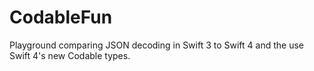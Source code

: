 # CodableFun

Playground comparing JSON decoding in Swift 3 to Swift 4 and the use Swift 4's new Codable types.
